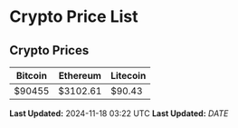# Crypto Price List

## Crypto Prices
| Bitcoin | Ethereum | Litecoin |
| ------- | -------- | -------- |
| $90455 | $3102.61 | $90.43 |
**Last Updated:** 2024-11-18 03:22 UTC
**Last Updated:** $DATE$
